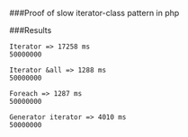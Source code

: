 ###Proof of slow iterator-class pattern in php

###Results
```
Iterator => 17258 ms
50000000

Iterator &all => 1288 ms
50000000

Foreach => 1287 ms
50000000

Generator iterator => 4010 ms
50000000
```